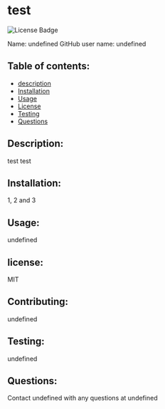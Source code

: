 # test
  ![License Badge](https://img.shields.io/static/v1?label=License&message=MIT&color=blue)
  
  Name: undefined
  GitHub user name: undefined
    
  ## Table of contents:  
  * [description](#description)
  * [Installation](#Installation)
  * [Usage](#usage)
  * [License](#license)
  * [Testing](#testing)
  * [Questions](#questions)
  
  ## Description:
  test test
  ## Installation:
  1, 2 and 3
  ## Usage:
  undefined
  ## license:
  MIT
  
  ## Contributing:
  undefined
  ## Testing:
  undefined
  ## Questions:
  Contact undefined with any questions at undefined
